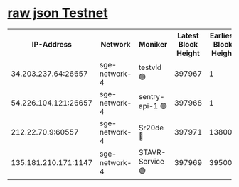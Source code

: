 
[raw json Testnet](https://rpc-check.sget.stavr.tech/sget/rpc-sget-result.json)
=


<table><tr><th>IP-Address</th><th>Network</th><th>Moniker</th><th>Latest Block Height</th><th>Earliest Block Height</th><th>Catching Up</th><th>Voting Power</th><th>Scan Time</th></tr><tr><td>34.203.237.64:26657</td><td>sge-network-4</td><td>testvld 🟢</td><td>397967</td><td>1</td><td>False</td><td>0</td><td>2023-11-27T18:22:29.666960913UTC</td></tr><tr><td>54.226.104.121:26657</td><td>sge-network-4</td><td>sentry-api-1 🟢</td><td>397968</td><td>1</td><td>False</td><td>0</td><td>2023-11-27T18:22:42.500043379UTC</td></tr><tr><td>212.22.70.9:60557</td><td>sge-network-4</td><td>Sr20de 🔴</td><td>397971</td><td>138001</td><td>False</td><td>99</td><td>2023-11-27T18:22:55.513964624UTC</td></tr><tr><td>135.181.210.171:1147</td><td>sge-network-4</td><td>STAVR-Service 🟢</td><td>397969</td><td>395001</td><td>False</td><td>0</td><td>2023-11-27T18:22:48.972764423UTC</td></tr></table>
